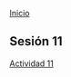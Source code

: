 <!-- No borrar o modificar -->
[Inicio](./index.md)

## Sesión 11 

[Actividad 11](https://colab.research.google.com/drive/1W33VXT-xabzJyl0VZiDaSSJB3-VE1uoS?usp=sharing)

<!-- Su documentación aquí -->






